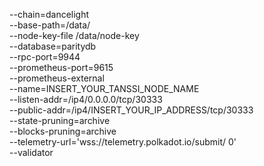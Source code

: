 --chain=dancelight \
--base-path=/data/ \
--node-key-file /data/node-key \
--database=paritydb \
--rpc-port=9944 \
--prometheus-port=9615 \
--prometheus-external \
--name=INSERT_YOUR_TANSSI_NODE_NAME \
--listen-addr=/ip4/0.0.0.0/tcp/30333 \
--public-addr=/ip4/INSERT_YOUR_IP_ADDRESS/tcp/30333 \
--state-pruning=archive \
--blocks-pruning=archive \
--telemetry-url='wss://telemetry.polkadot.io/submit/ 0' \
--validator